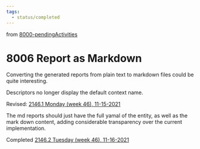 ```yaml
---
tags:
  - status/completed
---
```

from [8000-pendingActivities](8000-pendingActivities.md)
# 8006 Report as Markdown
Converting the generated reports from plain text to markdown files could be quite interesting.

Descriptors no longer display the default context name.

Revised: [2146.1 Monday (week 46), 11-15-2021](2146.1%20Monday%20(week%2046),%2011-15-2021.md)

The md reports should just have the full yamal of the entity, as well as the mark down content, adding considerable transparency over the current implementation.

Completed [2146.2 Tuesday (week 46), 11-16-2021](2146.2%20Tuesday%20(week%2046),%2011-16-2021.md)